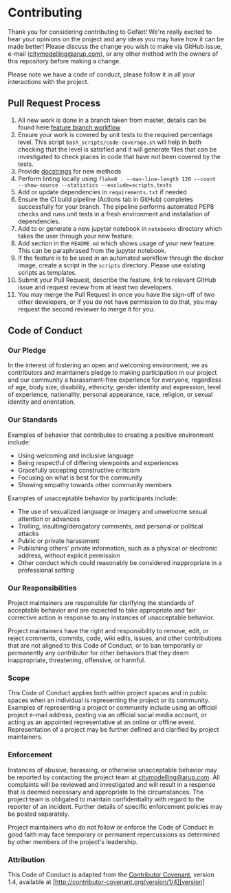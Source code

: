 # Contributing

Thank you for considering contributing to GeNet! We're really excited to hear your opinions on the project and any ideas
you may have how it can be made better! Please discuss the change you wish to make via GitHub issue,
e-mail ([citymodelling@arup.com](mailto:citymodelling@arup.com)), or any other method with the owners of 
this repository before making a change. 

Please note we have a code of conduct, please follow it in all your interactions with the project.

## Pull Request Process

1. All new work is done in a branch taken from master, details can be found here:[feature branch workflow](https://www.atlassian.com/git/tutorials/comparing-workflows/feature-branch-workflow)
2. Ensure your work is covered by unit tests to the required percentage level. This script 
`bash_scripts/code-coverage.sh` will help in both checking that the level is satisfied and it will generate
files that can be investigated to check places in code that have not been covered by the tests.
3. Provide [docstrings](https://www.python.org/dev/peps/pep-0257/) for new methods 
4. Perform linting locally using ```flake8 . --max-line-length 120 --count  --show-source --statistics --exclude=scripts,tests```
5. Add or update dependencies in `requirements.txt` if needed
6. Ensure the CI build pipeline (Actions tab in GitHub) completes successfully for your branch. The pipeline performs 
automated PEP8 checks and runs unit tests in a fresh environment and installation of dependencies.
7. Add to or generate a new jupyter notebook in `notebooks` directory which takes the user through your new feature.
8. Add section in the `README.md` which shows usage of your new feature. This can be paraphrased from the jupyter
notebook.
9. If the feature is to be used in an automated workflow through the docker image, create a script in the `scripts`
directory. Please use existing scripts as templates.
10. Submit your Pull Request, describe the feature, link to relevant GitHub issue and request review from at least two 
developers.
11. You may merge the Pull Request in once you have the sign-off of two other developers, or if you 
   do not have permission to do that, you may request the second reviewer to merge it for you.

## Code of Conduct

### Our Pledge

In the interest of fostering an open and welcoming environment, we as
contributors and maintainers pledge to making participation in our project and
our community a harassment-free experience for everyone, regardless of age, body
size, disability, ethnicity, gender identity and expression, level of experience,
nationality, personal appearance, race, religion, or sexual identity and
orientation.

### Our Standards

Examples of behavior that contributes to creating a positive environment
include:

* Using welcoming and inclusive language
* Being respectful of differing viewpoints and experiences
* Gracefully accepting constructive criticism
* Focusing on what is best for the community
* Showing empathy towards other community members

Examples of unacceptable behavior by participants include:

* The use of sexualized language or imagery and unwelcome sexual attention or
advances
* Trolling, insulting/derogatory comments, and personal or political attacks
* Public or private harassment
* Publishing others' private information, such as a physical or electronic
  address, without explicit permission
* Other conduct which could reasonably be considered inappropriate in a
  professional setting

### Our Responsibilities

Project maintainers are responsible for clarifying the standards of acceptable
behavior and are expected to take appropriate and fair corrective action in
response to any instances of unacceptable behavior.

Project maintainers have the right and responsibility to remove, edit, or
reject comments, commits, code, wiki edits, issues, and other contributions
that are not aligned to this Code of Conduct, or to ban temporarily or
permanently any contributor for other behaviors that they deem inappropriate,
threatening, offensive, or harmful.

### Scope

This Code of Conduct applies both within project spaces and in public spaces
when an individual is representing the project or its community. Examples of
representing a project or community include using an official project e-mail
address, posting via an official social media account, or acting as an appointed
representative at an online or offline event. Representation of a project may be
further defined and clarified by project maintainers.

### Enforcement

Instances of abusive, harassing, or otherwise unacceptable behavior may be
reported by contacting the project team at [citymodelling@arup.com](mailto:citymodelling@arup.com). All
complaints will be reviewed and investigated and will result in a response that
is deemed necessary and appropriate to the circumstances. The project team is
obligated to maintain confidentiality with regard to the reporter of an incident.
Further details of specific enforcement policies may be posted separately.

Project maintainers who do not follow or enforce the Code of Conduct in good
faith may face temporary or permanent repercussions as determined by other
members of the project's leadership.

### Attribution

This Code of Conduct is adapted from the [Contributor Covenant][homepage], version 1.4,
available at [http://contributor-covenant.org/version/1/4][version]

[homepage]: http://contributor-covenant.org
[version]: http://contributor-covenant.org/version/1/4/